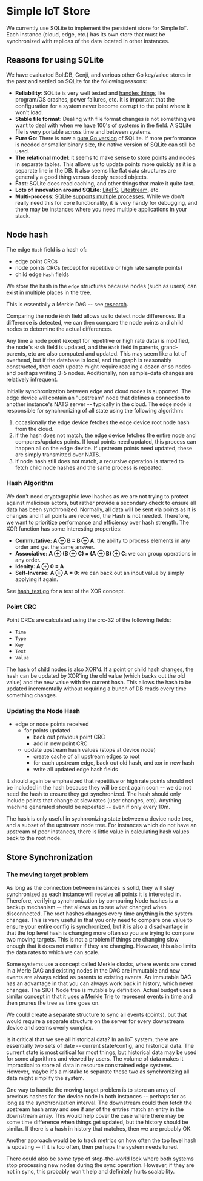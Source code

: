 # Simple IoT Store

We currently use SQLite to implement the persistent store for Simple IoT. Each
instance (cloud, edge, etc.) has its own store that must be synchronized with
replicas of the data located in other instances.

## Reasons for using SQLite

We have evaluated BoltDB, Genji, and various other Go key/value stores in the
past and settled on SQLite for the following reasons:

- **Reliability**: SQLite is very well tested and
  [handles things](https://www.sqlite.org/transactional.html) like program/OS
  crashes, power failures, etc. It is important that the configuration for a
  system never become corrupt to the point where it won't load.
- **Stable file format**: Dealing with file format changes is not something we
  want to deal with when we have 100's of systems in the field. A SQLite file is
  very portable across time and between systems.
- **Pure Go**: There is now a
  [pure Go version](https://pkg.go.dev/modernc.org/sqlite) of SQLite. If more
  performance is needed or smaller binary size, the native version of SQLite can
  still be used.
- **The relational model**: it seems to make sense to store points and nodes in
  separate tables. This allows us to update points more quickly as it is a
  separate line in the DB. It also seems like flat data structures are generally
  a good thing versus deeply nested objects.
- **Fast**: SQLite does read caching, and other things that make it quite fast.
- **Lots of innovation around SQLite**:
  [LiteFS](https://github.com/superfly/litefs),
  [Litestream](https://litestream.io/), etc.
- **Multi-process**: SQLite
  [supports multiple processes](https://www.sqlite.org/faq.html#q5). While we
  don't really need this for core functionality, it is very handy for debugging,
  and there may be instances where you need multiple applications in your stack.

## Node hash

The edge `Hash` field is a hash of:

- edge point CRCs
- node points CRCs (except for repetitive or high rate sample points)
- child edge `Hash` fields

We store the hash in the `edge` structures because nodes (such as users) can
exist in multiple places in the tree.

This is essentially a Merkle DAG -- see [research](research.md).

Comparing the node `Hash` field allows us to detect node differences. If a
difference is detected, we can then compare the node points and child nodes to
determine the actual differences.

Any time a node point (except for repetitive or high rate data) is modified, the
node's `Hash` field is updated, and the `Hash` field in parents, grand-parents,
etc are also computed and updated. This may seem like a lot of overhead, but if
the database is local, and the graph is reasonably constructed, then each update
might require reading a dozen or so nodes and perhaps writing 3-5 nodes.
Additionally, non sample-data changes are relatively infrequent.

Initially synchronization between edge and cloud nodes is supported. The edge
device will contain an "upstream" node that defines a connection to another
instance's NATS server -- typically in the cloud. The edge node is responsible
for synchronizing of all state using the following algorithm:

1. occasionally the edge device fetches the edge device root node hash from the
   cloud.
1. if the hash does not match, the edge device fetches the entire node and
   compares/updates points. If local points need updated, this process can
   happen all on the edge device. If upstream points need updated, these are
   simply transmitted over NATS.
1. if node hash still does not match, a recursive operation is started to fetch
   child node hashes and the same process is repeated.

### Hash Algorithm

We don't need cryptographic level hashes as we are not trying to protect against
malicious actors, but rather provide a secondary check to ensure all data has
been synchronized. Normally, all data will be sent via points as it is changes
and if all points are received, the Hash is not needed. Therefore, we want to
prioritize performance and efficiency over hash strength. The XOR function has
some interesting properties:

- **Commutative: A ⊕ B = B ⊕ A**: the ability to process elements in any order
  and get the same answer.
- **Associative: A ⊕ (B ⊕ C) = (A ⊕ B) ⊕ C**: we can group operations in any
  order.
- **Idenity: A ⊕ 0 = A**
- **Self-Inverse: A ⊕ A = 0**: we can back out an input value by simply applying
  it again.

See
[hash_test.go](https://github.com/simpleiot/simpleiot/blob/master/store/hash_test.go)
for a test of the XOR concept.

### Point CRC

Point CRCs are calculated using the crc-32 of the following fields:

- `Time`
- `Type`
- `Key`
- `Text`
- `Value`

The hash of child nodes is also XOR'd. If a point or child hash changes, the
hash can be updated by XOR'ing the old value (which backs out the old value) and
the new value with the current hash. This allows the hash to be updated
incrementally without requiring a bunch of DB reads every time something
changes.

### Updating the Node Hash

- edge or node points received
  - for points updated
    - back out previous point CRC
    - add in new point CRC
  - update upstream hash values (stops at device node)
    - create cache of all upstream edges to root
    - for each upstream edge, back out old hash, and xor in new hash
    - write all updated edge hash fields

It should again be emphasized that repetitive or high rate points should not be
included in the hash because they will be sent again soon -- we do not need the
hash to ensure they get synchronized. The hash should only include points that
change at slow rates (user changes, etc). Anything machine generated should be
repeated -- even if only every 10m.

The hash is only useful in sychnronizing state between a device node tree, and a
subset of the upstream node tree. For instances which do not have an upstream of
peer instances, there is little value in calculating hash values back to the
root node.

###

## Store Synchronization

### The moving target problem

As long as the connection between instances is solid, they will stay
synchronized as each instance will receive all points it is interested in.
Therefore, verifying synchronization by comparing Node hashes is a backup
mechanism -- that allows us to see what changed when disconnected. The root
hashes changes every time anything in the system changes. This is very useful in
that you only need to compare one value to ensure your entire config is
synchronized, but it is also a disadvantage in that the top level hash is
changing more often so you are trying to compare two moving targets. This is not
a problem if things are changing slow enough that it does not matter if they are
changing. However, this also limits the data rates to which we can scale.

Some systems use a concept called Merkle clocks, where events are stored in a
Merle DAG and existing nodes in the DAG are immutable and new events are always
added as parents to existing events. An immutable DAG has an advantage in that
you can always work back in history, which never changes. The SIOT Node tree is
mutable by definition. Actual budget uses a similar concept in that it
[uses a Merkle Trie](https://github.com/actualbudget/actual/discussions/257) to
represent events in time and then prunes the tree as time goes on.

We could create a separate structure to sync all events (points), but that would
require a separate structure on the server for every downstream device and seems
overly complex.

Is it critical that we see all historical data? In an IoT system, there are
essentially two sets of date -- current state/config, and historical data. The
current state is most critical for most things, but historical data may be used
for some algorithms and viewed by users. The volume of data makes it impractical
to store all data in resource constrained edge systems. However, maybe it's a
mistake to separate these two as synchronizing all data might simplify the
system.

One way to handle the moving target problem is to store an array of previous
hashes for the device node in both instances -- perhaps for as long as the
synchronization interval. The downstream could then fetch the upstream hash
array and see if any of the entries match an entry in the downstream array. This
would help cover the case where there may be some time difference when things
get updated, but the history should be similar. If there is a hash in history
that matches, then we are probably OK.

Another approach would be to track metrics on how often the top level hash is
updating -- if it is too often, then perhaps the system needs tuned.

There could also be some type of stop-the-world lock where both systems stop
processing new nodes during the sync operation. However, if they are not in
sync, this probably won't help and definitely hurts scalability.
